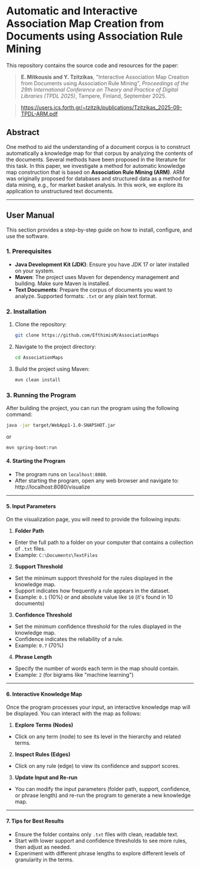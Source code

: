 # Automatic and Interactive Association Map Creation from Documents using Association Rule Mining

This repository contains the source code and resources for the paper:

> **E. Mitkousis and Y. Tzitzikas**, "Interactive Association Map Creation from Documents using Association Rule Mining", *Proceedings of the 29th International Conference on Theory and Practice of Digital Libraries (TPDL 2025)*, Tampere, Finland, September 2025.

> https://users.ics.forth.gr/~tzitzik/publications/Tzitzikas_2025-09-TPDL-ARM.pdf


## Abstract

One method to aid the understanding of a document corpus is to construct automatically a knowledge map for that corpus by analyzing the contents of the documents. Several methods have been proposed in the literature for this task. In this paper, we investigate a method for automatic knowledge map construction that is based on **Association Rule Mining (ARM)**. ARM was originally proposed for databases and structured data as a method for data mining, e.g., for market basket analysis. In this work, we explore its application to unstructured text documents.

---

## User Manual

This section provides a step-by-step guide on how to install, configure, and use the software.

### 1. **Prerequisites**
- **Java Development Kit (JDK)**: Ensure you have JDK 17 or later installed on your system.
- **Maven**: The project uses Maven for dependency management and building. Make sure Maven is installed.
- **Text Documents**: Prepare the corpus of documents you want to analyze. Supported formats: `.txt` or any plain text format.

### 2. **Installation**
1. Clone the repository:
   ```bash
   git clone https://github.com/EfthimisM/AssociationMaps
   ```
2. Navigate to the project directory:
   ```bash
   cd AssociationMaps
   ```
3. Build the project using Maven:
   ```bash
   mvn clean install
   ```

### 3. **Running the Program**
After building the project, you can run the program using the following command:
   ```bash
   java -jar target/WebApp1-1.0-SNAPSHOT.jar
   ```
   or 
   ```bash
   mvn spring-boot:run
   ```
#### 4. Starting the Program
- The program runs on `localhost:8080`.
- After starting the program, open any web browser and navigate to:
  http://localhost:8080/visualize

---

#### 5. Input Parameters
On the visualization page, you will need to provide the following inputs:

1. **Folder Path**
- Enter the full path to a folder on your computer that contains a collection of `.txt` files.
- Example: `C:\Documents\TextFiles`

2. **Support Threshold**
- Set the minimum support threshold for the rules displayed in the knowledge map.
- Support indicates how frequently a rule appears in the dataset.
- Example: `0.1` (10%) or and absolute value like `10` (it's found in 10 documents)

3. **Confidence Threshold**
- Set the minimum confidence threshold for the rules displayed in the knowledge map.
- Confidence indicates the reliability of a rule.
- Example: `0.7` (70%)

4. **Phrase Length**
- Specify the number of words each term in the map should contain.
- Example: `2` (for bigrams like "machine learning")

---

#### 6. Interactive Knowledge Map
Once the program processes your input, an interactive knowledge map will be displayed. You can interact with the map as follows:

1. **Explore Terms (Nodes)**
- Click on any term (node) to see its level in the hierarchy and related terms.

2. **Inspect Rules (Edges)**
- Click on any rule (edge) to view its confidence and support scores.

3. **Update Input and Re-run**
- You can modify the input parameters (folder path, support, confidence, or phrase length) and re-run the program to generate a new knowledge map.

---

#### 7. Tips for Best Results
- Ensure the folder contains only `.txt` files with clean, readable text.
- Start with lower support and confidence thresholds to see more rules, then adjust as needed.
- Experiment with different phrase lengths to explore different levels of granularity in the terms.

